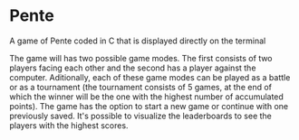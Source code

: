 # Pente
A game of Pente coded in C that is displayed directly on the terminal

The game will has two possible game modes. The first consists of two players facing each other and the second has a player against the computer. 
Aditionally, each of these game modes can be played as a battle or as a tournament (the tournament consists of 5 games, at the end of which the winner will be the one with the highest number of accumulated points). 
The game has the option to start a new game or continue with one previously saved. It's possible to visualize the leaderboards to see the players with the highest scores.
